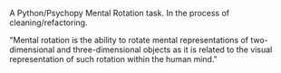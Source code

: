 A Python/Psychopy Mental Rotation task. In the process of cleaning/refactoring.

"Mental rotation is the ability to rotate mental representations of two-dimensional and three-dimensional objects as it is related to the visual representation of such rotation within the human mind."
